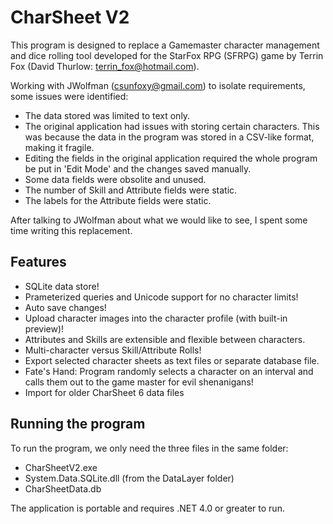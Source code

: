 CharSheet V2
============

This program is designed to replace a Gamemaster character management and dice rolling tool developed for the StarFox RPG (SFRPG) 
game by Terrin Fox (David Thurlow: <terrin_fox@hotmail.com>). 

Working with JWolfman (<csunfoxy@gmail.com>) to isolate requirements, some issues were identified:

* The data stored was limited to text only.
* The original application had issues with storing certain characters. This was because the data in the program was stored
in a CSV-like format, making it fragile.
* Editing the fields in the original application required the whole program be put in 'Edit Mode' and the changes saved 
manually.
* Some data fields were obsolite and unused.
* The number of Skill and Attribute fields were static.
* The labels for the Attribute fields were static.

After talking to JWolfman about what we would like to see, I spent some time writing this replacement.

Features
--------
* SQLite data store!
* Prameterized queries and Unicode support for no character limits!
* Auto save changes!
* Upload character images into the character profile (with built-in preview)!
* Attributes and Skills are extensible and flexible between characters.
* Multi-character versus Skill/Attribute Rolls!
* Export selected character sheets as text files or separate database file.
* Fate's Hand: Program randomly selects a character on an interval and calls them out to the game master for evil shenanigans!
* Import for older CharSheet 6 data files

Running the program
-------------------

To run the program, we only need the three files in the same folder:
* CharSheetV2.exe
* System.Data.SQLite.dll (from the DataLayer folder)
* CharSheetData.db

The application is portable and requires .NET 4.0 or greater to run.